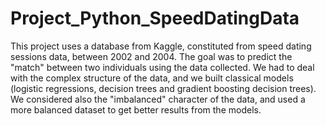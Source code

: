 # Project_Python_SpeedDatingData
This project uses a database from Kaggle, constituted from speed dating sessions data, between 2002 and 2004. The goal was to predict the "match" between two individuals using the data collected. We had to deal with the complex structure of the data, and we built classical models (logistic regressions, decision trees and gradient boosting decision trees). We considered also the "imbalanced" character of the data, and used a more balanced dataset to get better results from the models.
